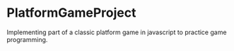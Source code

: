 PlatformGameProject
===================

Implementing part of a classic platform game in javascript to practice game programming.
